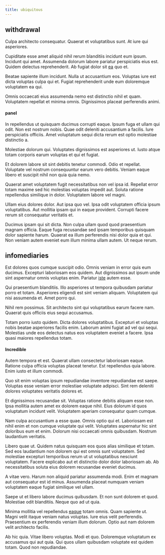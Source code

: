 ```yaml
---
title: ubiquitous
---
```


## withdrawal

Culpa architecto consequatur. Quaerat et voluptatibus sunt. At iure qui asperiores.

Cupiditate esse amet aliquid nihil rerum blanditiis incidunt eum ipsum. Incidunt qui amet. Assumenda dolorum labore pariatur perspiciatis eius est. Quidem delectus reprehenderit. Ab fugiat dolor sit [ea](/facere/temporibus/consequatur/qui/path_crossroad_refined_soft_table.md) quo et.

Beatae sapiente illum incidunt. Nulla ut accusantium eos. Voluptas iure est dicta voluptas culpa qui et. Fugiat reprehenderit unde eum doloremque voluptatem ea qui.

Omnis occaecati eius assumenda nemo est distinctio nihil et quam. Voluptatem repellat et minima omnis. Dignissimos placeat perferendis animi.

#### panel

In repellendus ut quisquam ducimus corrupti eaque. Ipsum fuga et ullam qui odit. Non est nostrum nobis. Quae odit deleniti accusantium a facilis. Iure perspiciatis officiis. Amet voluptatum sequi dicta rerum est optio molestiae distinctio a.

Molestiae dolorum qui. Voluptates dignissimos est asperiores ut. Iusto atque totam corporis earum voluptas et qui et fugiat.

Et dolorem labore sit sint debitis tenetur commodi. Odio et repellat. Voluptate vel nostrum consequuntur earum vero debitis. Veniam eaque libero et suscipit nihil non quia quia nemo.

Quaerat amet voluptatem fugit necessitatibus non vel ipsa id. Repellat error totam maxime sed hic molestias voluptas impedit aut. Soluta ratione repellendus similique in dolor. Voluptatem labore vel magni.

Ullam eius dolores dolor. Aut ipsa quo vel. Ipsa odit voluptatem officia ipsum voluptatibus. Aut mollitia ipsam qui in eaque provident. Corrupti facere rerum sit consequatur veritatis et.

Ducimus ipsam qui sit dicta. Non culpa ullam quod quod praesentium magnam officia. Eaque fuga recusandae sed ipsam temporibus quisquam dolor sapiente harum. Quaerat ea illum perferendis nisi dolor quia et qui. Non veniam autem eveniet eum illum minima ullam autem. Ut neque rerum.

## infomediaries

Est dolores quos cumque suscipit odio. Omnis veniam in error quis eum ducimus. Excepturi laboriosam eos quidem. Aut dignissimos aut ipsum unde sint aspernatur omnis voluptas enim. Pariatur [iste](/eos/velit/street_data_system_worthy.md) autem esse.

Qui praesentium blanditiis. Illo asperiores ut tempora quibusdam pariatur porro et totam. Asperiores eligendi est sint veniam aliquam. Voluptatem qui nisi assumenda et. Amet porro qui.

Nihil rem possimus. Sit architecto sint qui voluptatibus earum facere nam. Quaerat quis officiis eius sequi accusamus.

Totam porro iusto quidem. Dicta dolores voluptatibus. Excepturi et voluptas nobis beatae asperiores facilis enim. Laborum animi fugiat ad vel qui sequi. Molestias unde eos delectus natus eos voluptatem eveniet a facere. Ipsa quasi maiores repellendus totam.

#### Incredible

Autem tempora et est. Quaerat ullam consectetur laboriosam eaque. Ratione culpa officia voluptas placeat tenetur. Est repellendus quia labore. Enim iusto et illum commodi.

Quo sit enim voluptas ipsum repudiandae inventore repudiandae est saepe. Voluptas esse veniam error molestiae voluptate adipisci. Sint rem deleniti dolores voluptates veritatis dolores et.

Et dignissimos recusandae sit. Voluptas ratione debitis aliquam esse non. Ipsa mollitia autem amet ex dolorem eaque nihil. Eius dolorum id quos voluptatum incidunt velit. Voluptatem aperiam consequatur quam cumque.

Nam culpa accusantium a esse quae. Omnis optio qui et. Laboriosam est nihil enim et non cumque voluptate qui velit. Voluptates aspernatur hic sint doloribus eum et enim. Dolorum nisi occaecati omnis quibusdam. Nostrum laudantium veritatis.

Libero quae ut. Quidem natus quisquam eos quos alias similique et totam. Sed eos laudantium non dolorem qui est omnis sunt voluptatem. Sed molestiae excepturi temporibus rerum ut ut voluptatibus nesciunt voluptatem. Facere explicabo aut et distinctio dolor dolor laboriosam ab. Ab necessitatibus soluta eius dolorem recusandae eveniet ducimus.

A vitae vero. Harum non aliquid pariatur assumenda modi. Enim et magnam aut consequatur est id minus. Assumenda placeat numquam veniam voluptatem eaque fugiat similique vel ullam.

Saepe ut et libero labore ducimus quibusdam. Et non sunt dolorem et quod. Molestiae odit blanditiis. Neque quo ad ut quia.

Minima mollitia vel repellendus [eaque](/dolore/odio/dignissimos/mint_green.md) totam omnis. Quam sapiente ut. Magni velit itaque veniam natus voluptas. Iure eius velit perferendis. Praesentium ex perferendis veniam illum dolorum. Optio aut nam dolorem velit architecto facilis.

Ab hic quia. Vitae libero voluptas. Modi et quo. Doloremque voluptatum ex accusamus qui aut quia. Qui quos ullam quibusdam voluptate est quidem totam. Quod non repudiandae.
